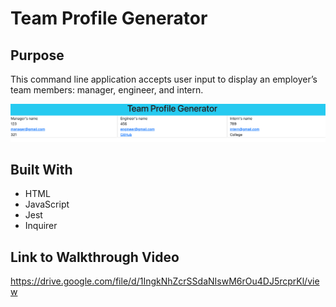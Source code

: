 # Team Profile Generator

## Purpose
This command line application accepts user input to display an employer’s team members: manager, engineer, and intern. 

![Sample HTML](src/team-profile.png) 

## Built With
* HTML
* JavaScript
* Jest
* Inquirer

## Link to Walkthrough Video
https://drive.google.com/file/d/1IngkNhZcrSSdaNIswM6rOu4DJ5rcprKl/view
